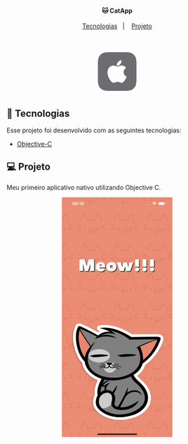 <h4 align="center">
  🐱 CatApp
</h4>

<p align="center">
  <a href="#rocket-tecnologias">Tecnologias</a>&nbsp;&nbsp;&nbsp;|&nbsp;&nbsp;&nbsp;
  <a href="#-projeto">Projeto</a>
</p>

<br>

<p align="center">
  <img alt="Frontend" src="example/ios-logo.png" width=100px height=100px>
</p>

## :rocket: Tecnologias

Esse projeto foi desenvolvido com as seguintes tecnologias:

- [Objective-C](https://developer.apple.com/library/archive/documentation/Cocoa/Conceptual/ProgrammingWithObjectiveC/Introduction/Introduction.html)

## 💻 Projeto

Meu primeiro aplicativo nativo utilizando Objective C.



<p align="center">
  <img alt="Frontend" src="example/print.png" width="50%" height="50%">
</p>

